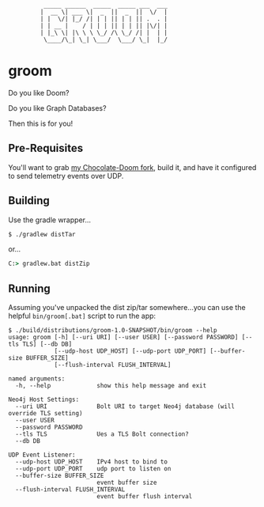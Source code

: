 ```
          _____ ______  _____  _____ ___  ___
         |  __ \| ___ \|  _  ||  _  ||  \/  |
         | |  \/| |_/ /| | | || | | || .  . |
         | | __ |    / | | | || | | || |\/| |
         | |_\ \| |\ \ \ \_/ /\ \_/ /| |  | |
          \____/\_| \_| \___/  \___/ \_|  |_/

```
# groom
Do you like Doom?

Do you like Graph Databases?

Then this is for you!

## Pre-Requisites
You'll want to grab [my Chocolate-Doom fork](https://github.com/voutilad/chocolate-doom), build it, and have it configured to send telemetry events over UDP.

## Building
Use the gradle wrapper...

```bash
$ ./gradlew distTar
```

or...

```cmd
C:> gradlew.bat distZip
```

## Running
Assuming you've unpacked the dist zip/tar somewhere...you can use the helpful `bin/groom[.bat]` script to run the app:

```
$ ./build/distributions/groom-1.0-SNAPSHOT/bin/groom --help
usage: groom [-h] [--uri URI] [--user USER] [--password PASSWORD] [--tls TLS] [--db DB]
             [--udp-host UDP_HOST] [--udp-port UDP_PORT] [--buffer-size BUFFER_SIZE]
             [--flush-interval FLUSH_INTERVAL]

named arguments:
  -h, --help             show this help message and exit

Neo4j Host Settings:
  --uri URI              Bolt URI to target Neo4j database (will override TLS setting)
  --user USER
  --password PASSWORD
  --tls TLS              Ues a TLS Bolt connection?
  --db DB

UDP Event Listener:
  --udp-host UDP_HOST    IPv4 host to bind to
  --udp-port UDP_PORT    udp port to listen on
  --buffer-size BUFFER_SIZE
                         event buffer size
  --flush-interval FLUSH_INTERVAL
                         event buffer flush interval
```
